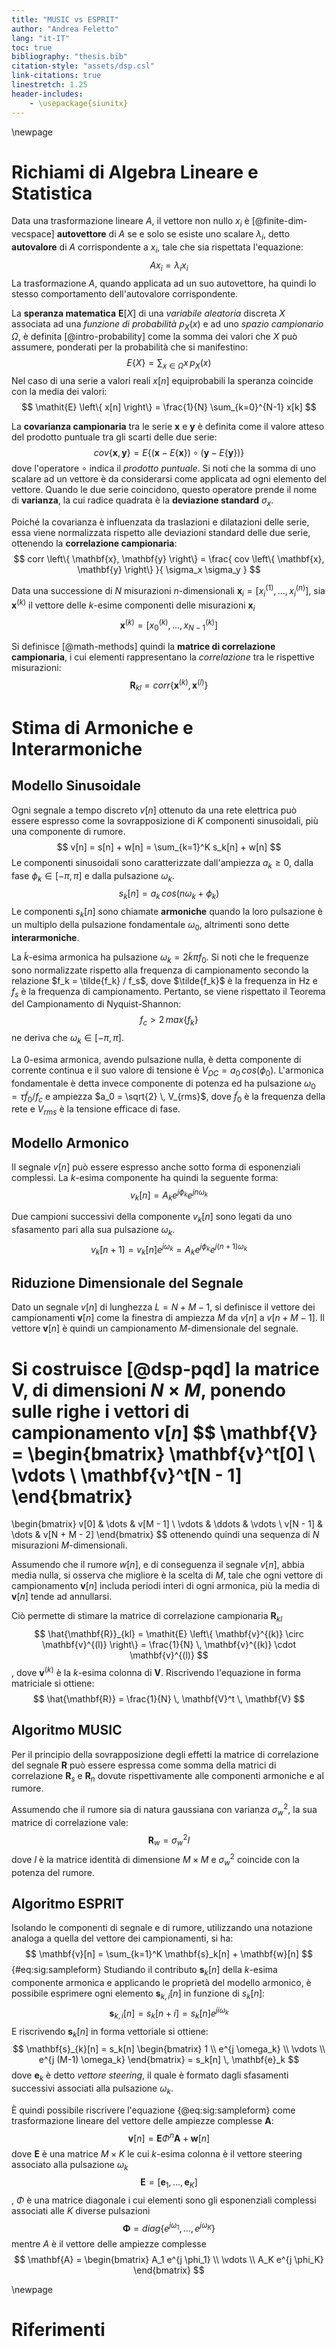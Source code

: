 ```yaml
---
title: "MUSIC vs ESPRIT"
author: "Andrea Feletto"
lang: "it-IT"
toc: true
bibliography: "thesis.bib"
citation-style: "assets/dsp.csl"
link-citations: true
linestretch: 1.25
header-includes:
    - \usepackage{siunitx}
---
```


\newpage
# Richiami di Algebra Lineare e Statistica

Data una trasformazione lineare $A$, il vettore non nullo $x_i$ è [@finite-dim-vecspace] **autovettore** di $A$ se e solo se esiste uno scalare $\lambda_i$, detto **autovalore** di $A$ corrispondente a $x_i$, tale che sia rispettata l'equazione:
$$
A x_i = \lambda_i x_i
$$
La trasformazione $A$, quando applicata ad un suo autovettore, ha quindi lo stesso comportamento dell'autovalore corrispondente.

La **speranza matematica** $\mathbf{E}[X]$ di una *variabile aleatoria* discreta $X$ associata ad una *funzione di probabilità* $p_X(x)$ e ad uno *spazio campionario* $\Omega$, è definita [@intro-probability] come la somma dei valori che $X$ può assumere, ponderati per la probabilità che si manifestino:
$$
\mathit{E}\{X\} = \sum_{x \in \Omega} x \, p_X(x)
$$
Nel caso di una serie a valori reali $x[n]$ equiprobabili la speranza coincide con la media dei valori:
$$
\mathit{E} \left\{ x[n] \right\} = \frac{1}{N} \sum_{k=0}^{N-1} x[k]
$$

La **covarianza campionaria** tra le serie $\mathbf{x}$ e $\mathbf{y}$ è definita come il valore atteso del prodotto puntuale tra gli scarti delle due serie:
$$
cov \left\{ \mathbf{x}, \mathbf{y} \right\} = \mathit{E} \left\{   
    \left( \mathbf{x} - \mathit{E} \left\{ \mathbf{x} \right\} \right)
    \circ
    \left( \mathbf{y} - \mathit{E} \left\{ \mathbf{y} \right\} \right)
\right\}
$$
dove l'operatore $\circ$ indica il *prodotto puntuale*. Si noti che la somma di uno scalare ad un vettore è da considerarsi come applicata ad ogni elemento del vettore.
Quando le due serie coincidono, questo operatore prende il nome di **varianza**, la cui radice quadrata è la **deviazione standard** $\sigma_x$.

Poiché la covarianza è influenzata da traslazioni e dilatazioni delle serie, essa viene normalizzata rispetto alle deviazioni standard delle due serie, ottenendo la **correlazione campionaria**:
$$
corr \left\{ \mathbf{x}, \mathbf{y} \right\} = \frac{
    cov \left\{ \mathbf{x}, \mathbf{y} \right\}
    }{
    \sigma_x \sigma_y
}
$$

Data una successione di $N$ misurazioni $n$-dimensionali $\mathbf{x}_i = \left[ x_i^{(1)}, \ldots, x_i^{(n)} \right]$, sia $\mathbf{x}^{(k)}$ il vettore delle $k$-esime componenti delle misurazioni $\mathbf{x}_i$
$$
\mathbf{x}^{(k)} = \left[ x_0^{(k)}, \ldots, x_{N-1}^{(k)} \right]
$$

Si definisce [@math-methods] quindi la **matrice di correlazione campionaria**, i cui elementi rappresentano la *correlazione* tra le rispettive misurazioni:
$$
\mathbf{R}_{kl} = corr \left\{
    \mathbf{x}^{(k)}, \mathbf{x}^{(l)}
\right\}
$$

# Stima di Armoniche e Interarmoniche

## Modello Sinusoidale
Ogni segnale a tempo discreto $v[n]$ ottenuto da una rete elettrica può essere espresso come la sovrapposizione di $K$ componenti sinusoidali, più una componente di rumore.
$$
v[n] = s[n] + w[n] = \sum_{k=1}^K s_k[n] + w[n]
$$
Le componenti sinusoidali sono caratterizzate dall'ampiezza $a_k \geq 0$, dalla fase $\phi_k \in [-\pi, \pi]$ e dalla pulsazione $\omega_k$.
$$
s_k[n] = a_k \, cos \left( n \omega_k + \phi_k \right)
$$
Le componenti $s_k[n]$ sono chiamate **armoniche** quando la loro pulsazione è un multiplo della pulsazione fondamentale $\omega_0$, altrimenti sono dette **interarmoniche**.

La $\tilde{k}$-esima armonica ha pulsazione $\omega_k = 2 \tilde{k} \pi f_0$.
Si noti che le frequenze sono normalizzate rispetto alla frequenza di campionamento secondo la relazione $f_k = \tilde{f_k} / f_s$, dove $\tilde{f_k}$ è la frequenza in $\si{\hertz}$ e $f_s$ è la frequenza di campionamento.
Pertanto, se viene rispettato il Teorema del Campionamento di Nyquist-Shannon:
$$
f_c > 2 \, max\{f_k\}
$$
ne deriva che $\omega_k \in \left[ -\pi, \pi \right]$.

La $0$-esima armonica, avendo pulsazione nulla, è detta componente di corrente continua e il suo valore di tensione è $V_{DC} = a_0 \, cos(\phi_0)$.
L'armonica fondamentale è detta invece componente di potenza ed ha pulsazione $\omega_0 = \tau \tilde{f}_0 / f_c$ e ampiezza $a_0 = \sqrt{2} \, V_{rms}$, dove $\tilde{f}_0$ è la frequenza della rete e $V_{rms}$ è la tensione efficace di fase.

## Modello Armonico
Il segnale $v[n]$ può essere espresso anche sotto forma di esponenziali complessi. La $k$-esima componente ha quindi la seguente forma:
$$
v_k[n] = A_k e^{j \phi_k} e^{j n \omega_k}
$$

Due campioni successivi della componente $v_k[n]$ sono legati da uno sfasamento pari alla sua pulsazione $\omega_k$.
$$
v_k[n+1] = v_k[n] e^{j \omega_k}
         = A_k e^{j \phi_k} e^{j (n+1) \omega_k}
$$

## Riduzione Dimensionale del Segnale
Dato un segnale $v[n]$ di lunghezza $L = N + M - 1$, si definisce il vettore dei campionamenti $\mathbf{v}[n]$ come la finestra di ampiezza $M$ da $v[n]$ a $v[n + M - 1]$.
Il vettore $\mathbf{v}[n]$ è quindi un campionamento $M$-dimensionale del segnale.

Si costruisce [@dsp-pqd] la matrice $\mathbf{V}$, di dimensioni $N \times M$, ponendo sulle righe i vettori di campionamento $\mathbf{v}[n]$
$$
\mathbf{V} =
\begin{bmatrix}
    \mathbf{v}^t[0] \\
    \vdots \\
    \mathbf{v}^t[N - 1]
\end{bmatrix}
=
\begin{bmatrix}
v[0]   & \dots  & v[M - 1] \\
\vdots & \ddots & \vdots   \\
v[N - 1] & \dots & v[N + M - 2]
\end{bmatrix}
$$
ottenendo quindi una sequenza di $N$ misurazioni $M$-dimensionali.

Assumendo che il rumore $w[n]$, e di conseguenza il segnale $v[n]$, abbia media nulla, si osserva che migliore è la scelta di $M$, tale che ogni vettore di campionamento $\mathbf{v}[n]$ includa periodi interi di ogni armonica, più la media di $\mathbf{v}[n]$ tende ad annullarsi.

Ciò permette di stimare la matrice di correlazione campionaria $\mathbf{R}_{kl}$
$$
\hat{\mathbf{R}}_{kl} = \mathit{E} \left\{
    \mathbf{v}^{(k)} \circ \mathbf{v}^{(l)}
\right\}
  = \frac{1}{N} \, \mathbf{v}^{(k)} \cdot \mathbf{v}^{(l)}
$$
, dove $\mathbf{v}^{(k)}$ è la $k$-esima colonna di $\mathbf{V}$.
Riscrivendo l'equazione in forma matriciale si ottiene:
$$
\hat{\mathbf{R}} = \frac{1}{N} \, \mathbf{V}^t \, \mathbf{V}
$$

## Algoritmo MUSIC
Per il principio della sovrapposizione degli effetti la matrice di correlazione del segnale $\mathbf{R}$ può essere espressa come somma della matrici di correlazione $\mathbf{R}_s$ e $\mathbf{R}_n$ dovute rispettivamente alle componenti armoniche e al rumore.

Assumendo che il rumore sia di natura gaussiana con varianza $\sigma_w^2$, la sua matrice di correlazione vale:
$$
\mathbf{R}_w = \sigma_w^2 I
$$
dove $I$ è la matrice identità di dimensione $M \times M$ e $\sigma_w^2$ coincide con la potenza del rumore.

## Algoritmo ESPRIT

Isolando le componenti di segnale e di rumore, utilizzando una notazione analoga a quella del vettore dei campionamenti, si ha:
$$
\mathbf{v}[n] = \sum_{k=1}^K \mathbf{s}_k[n] + \mathbf{w}[n]
$$ {#eq:sig:sampleform}
Studiando il contributo $\mathbf{s}_k[n]$ della $k$-esima componente armonica e applicando le proprietà del modello armonico, è possibile esprimere ogni elemento $\mathbf{s}_{k,i}[n]$ in funzione di $s_k[n]$:
$$
\mathbf{s}_{k,i}[n] = s_k[n + i] = s_k[n] e^{j i \omega_k}
$$
E riscrivendo $\mathbf{s}_k[n]$ in forma vettoriale si ottiene:
$$
\mathbf{s}_{k}[n] = s_k[n]
\begin{bmatrix}
    1 \\
    e^{j \omega_k} \\
    \vdots \\
    e^{j (M-1) \omega_k}
\end{bmatrix} =
s_k[n] \, \mathbf{e}_k
$$
dove $\mathbf{e}_k$ è detto *vettore steering*, il quale è formato dagli sfasamenti successivi associati alla pulsazione $\omega_k$.

È quindi possibile riscrivere l'equazione {@eq:sig:sampleform} come trasformazione lineare del vettore delle ampiezze complesse $\mathbf{A}$:
$$
\mathbf{v}[n] = \mathbf{E} \Phi^n \mathbf{A} + \mathbf{w}[n]
$$
dove $\mathbf{E}$ è una matrice $M \times K$ le cui $k$-esima colonna è il vettore steering associato alla pulsazione $\omega_k$
$$
\mathbf{E} = \left[ \mathbf{e}_1, \ldots, \mathbf{e}_K \right]
$$
, $\Phi$ è una matrice diagonale i cui elementi sono gli esponenziali complessi associati alle $K$ diverse pulsazioni
$$
\mathbf{\Phi} = diag \left\{ e^{j \omega_1}, \ldots, e^{j \omega_K} \right\}
$$
mentre $A$ è il vettore delle ampiezze complesse
$$
\mathbf{A} = \begin{bmatrix}
    A_1 e^{j \phi_1} \\
    \vdots \\
    A_K e^{j \phi_K}
\end{bmatrix}
$$

\newpage
# Riferimenti


